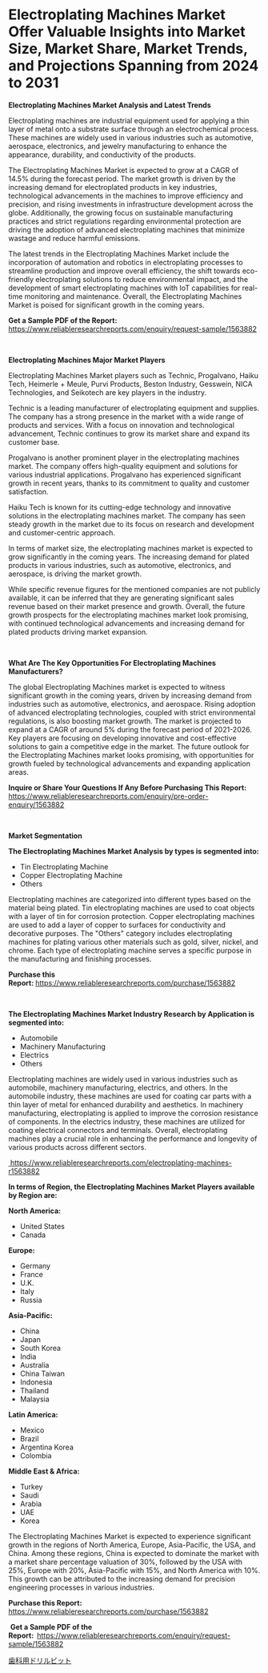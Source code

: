 <p><h1>Electroplating Machines Market Offer Valuable Insights into Market Size, Market Share, Market Trends, and Projections Spanning from 2024 to 2031</h1></p><p><strong>Electroplating Machines Market Analysis and Latest Trends</strong></p>
<p><p>Electroplating machines are industrial equipment used for applying a thin layer of metal onto a substrate surface through an electrochemical process. These machines are widely used in various industries such as automotive, aerospace, electronics, and jewelry manufacturing to enhance the appearance, durability, and conductivity of the products.</p><p>The Electroplating Machines Market is expected to grow at a CAGR of 14.5% during the forecast period. The market growth is driven by the increasing demand for electroplated products in key industries, technological advancements in the machines to improve efficiency and precision, and rising investments in infrastructure development across the globe. Additionally, the growing focus on sustainable manufacturing practices and strict regulations regarding environmental protection are driving the adoption of advanced electroplating machines that minimize wastage and reduce harmful emissions.</p><p>The latest trends in the Electroplating Machines Market include the incorporation of automation and robotics in electroplating processes to streamline production and improve overall efficiency, the shift towards eco-friendly electroplating solutions to reduce environmental impact, and the development of smart electroplating machines with IoT capabilities for real-time monitoring and maintenance. Overall, the Electroplating Machines Market is poised for significant growth in the coming years.</p></p>
<p><strong>Get a Sample PDF of the Report:&nbsp;</strong> <a href="https://www.reliableresearchreports.com/enquiry/request-sample/1563882">https://www.reliableresearchreports.com/enquiry/request-sample/1563882</a></p>
<p>&nbsp;</p>
<p><strong>Electroplating Machines Major Market Players</strong></p>
<p><p>Electroplating Machines Market players such as Technic, Progalvano, Haiku Tech, Heimerle + Meule, Purvi Products, Beston Industry, Gesswein, NICA Technologies, and Seikotech are key players in the industry.</p><p>Technic is a leading manufacturer of electroplating equipment and supplies. The company has a strong presence in the market with a wide range of products and services. With a focus on innovation and technological advancement, Technic continues to grow its market share and expand its customer base.</p><p>Progalvano is another prominent player in the electroplating machines market. The company offers high-quality equipment and solutions for various industrial applications. Progalvano has experienced significant growth in recent years, thanks to its commitment to quality and customer satisfaction.</p><p>Haiku Tech is known for its cutting-edge technology and innovative solutions in the electroplating machines market. The company has seen steady growth in the market due to its focus on research and development and customer-centric approach.</p><p>In terms of market size, the electroplating machines market is expected to grow significantly in the coming years. The increasing demand for plated products in various industries, such as automotive, electronics, and aerospace, is driving the market growth.</p><p>While specific revenue figures for the mentioned companies are not publicly available, it can be inferred that they are generating significant sales revenue based on their market presence and growth. Overall, the future growth prospects for the electroplating machines market look promising, with continued technological advancements and increasing demand for plated products driving market expansion.</p></p>
<p>&nbsp;</p>
<p><strong>What Are The Key Opportunities For Electroplating Machines Manufacturers?</strong></p>
<p><p>The global Electroplating Machines market is expected to witness significant growth in the coming years, driven by increasing demand from industries such as automotive, electronics, and aerospace. Rising adoption of advanced electroplating technologies, coupled with strict environmental regulations, is also boosting market growth. The market is projected to expand at a CAGR of around 5% during the forecast period of 2021-2026. Key players are focusing on developing innovative and cost-effective solutions to gain a competitive edge in the market. The future outlook for the Electroplating Machines market looks promising, with opportunities for growth fueled by technological advancements and expanding application areas.</p></p>
<p><strong>Inquire or Share Your Questions If Any Before Purchasing This Report:</strong> <a href="https://www.reliableresearchreports.com/enquiry/pre-order-enquiry/1563882">https://www.reliableresearchreports.com/enquiry/pre-order-enquiry/1563882</a></p>
<p>&nbsp;</p>
<p><strong>Market Segmentation</strong></p>
<p><strong>The Electroplating Machines Market Analysis by types is segmented into:</strong></p>
<p><ul><li>Tin Electroplating Machine</li><li>Copper Electroplating Machine</li><li>Others</li></ul></p>
<p><p>Electroplating machines are categorized into different types based on the material being plated. Tin electroplating machines are used to coat objects with a layer of tin for corrosion protection. Copper electroplating machines are used to add a layer of copper to surfaces for conductivity and decorative purposes. The "Others" category includes electroplating machines for plating various other materials such as gold, silver, nickel, and chrome. Each type of electroplating machine serves a specific purpose in the manufacturing and finishing processes.</p></p>
<p><strong>Purchase this Report:&nbsp;</strong><a href="https://www.reliableresearchreports.com/purchase/1563882">https://www.reliableresearchreports.com/purchase/1563882</a></p>
<p>&nbsp;</p>
<p><strong>The Electroplating Machines Market Industry Research by Application is segmented into:</strong></p>
<p><ul><li>Automobile</li><li>Machinery Manufacturing</li><li>Electrics</li><li>Others</li></ul></p>
<p><p>Electroplating machines are widely used in various industries such as automobile, machinery manufacturing, electrics, and others. In the automobile industry, these machines are used for coating car parts with a thin layer of metal for enhanced durability and aesthetics. In machinery manufacturing, electroplating is applied to improve the corrosion resistance of components. In the electrics industry, these machines are utilized for coating electrical connectors and terminals. Overall, electroplating machines play a crucial role in enhancing the performance and longevity of various products across different sectors.</p></p>
<p><a href="https://www.reliableresearchreports.com/electroplating-machines-r1563882">&nbsp;https://www.reliableresearchreports.com/electroplating-machines-r1563882</a></p>
<p><strong>In terms of Region, the Electroplating Machines Market Players available by Region are:</strong></p>
<p>
    <p> <strong> North America: </strong>
        <ul>
            <li>United States</li>
            <li>Canada</li>
        </ul>
        </p> 
    <p> <strong> Europe: </strong>
        <ul>
            <li>Germany</li>
            <li>France</li>
            <li>U.K.</li>
            <li>Italy</li>
            <li>Russia</li>
        </ul>
        </p> 
    <p> <strong> Asia-Pacific: </strong>
        <ul>
            <li>China</li>
            <li>Japan</li>
            <li>South Korea</li>
            <li>India</li>
            <li>Australia</li>
            <li>China Taiwan</li>
            <li>Indonesia</li>
            <li>Thailand</li>
            <li>Malaysia</li>
        </ul>
        </p> 
    <p> <strong> Latin America: </strong>
        <ul>
            <li>Mexico</li>
            <li>Brazil</li>
            <li>Argentina Korea</li>
            <li>Colombia</li>
        </ul>
        </p> 
    <p> <strong> Middle East & Africa: </strong>
        <ul>
            <li>Turkey</li>
            <li>Saudi</li>
            <li>Arabia</li>
            <li>UAE</li>
            <li>Korea</li>
        </ul>
    </p>
    </p>
<p><p>The Electroplating Machines Market is expected to experience significant growth in the regions of North America, Europe, Asia-Pacific, the USA, and China. Among these regions, China is expected to dominate the market with a market share percentage valuation of 30%, followed by the USA with 25%, Europe with 20%, Asia-Pacific with 15%, and North America with 10%. This growth can be attributed to the increasing demand for precision engineering processes in various industries.</p></p>
<p><strong>Purchase this Report: </strong><a href="https://www.reliableresearchreports.com/purchase/1563882">https://www.reliableresearchreports.com/purchase/1563882</a></p>
<p>&nbsp;<strong>Get a Sample PDF of the Report:&nbsp;&nbsp;</strong><a href="https://www.reliableresearchreports.com/enquiry/request-sample/1563882">https://www.reliableresearchreports.com/enquiry/request-sample/1563882</a></p>
<p><strong></strong></p>
<p><p><a href="https://github.com/RodHoppe07/Market-Research-Report-List-1/blob/main/146047036401.md">歯科用ドリルビット</a></p></p>